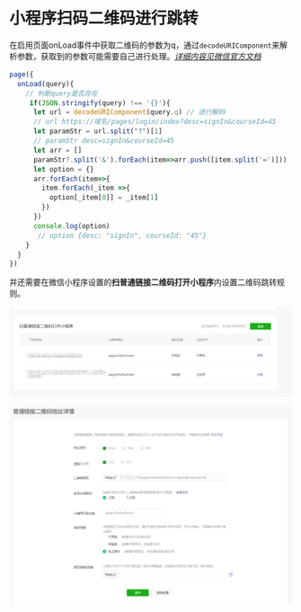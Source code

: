 # 小程序扫码二维码进行跳转

在启用页面onLoad事件中获取二维码的参数为q，通过`decodeURIComponent`来解析参数，获取到的参数可能需要自己进行处理。[_详细内容见微信官方文档_](https://developers.weixin.qq.com/miniprogram/introduction/qrcode.html#%E4%BA%8C%E7%BB%B4%E7%A0%81%E8%B7%B3%E8%BD%AC%E8%A7%84%E5%88%99)

```javascript
page({
  onLoad(query){
    // 判断query是否存在
     if(JSON.stringify(query) !== '{}'){
      let url = decodeURIComponent(query.q) // 进行解码
      // url https://域名/pages/login/index?desc=signIn&courseId=45
      let paramStr = url.split("?")[1]
      // paramStr desc=signIn&courseId=45
      let arr = []
      paramStr?.split('&').forEach(item=>arr.push([item.split('=')]))
      let option = {}
      arr.forEach(item=>{
        item.forEach(_item =>{
          option[_item[0]] = _item[1]
        })
      })
      console.log(option)
       // option {desc: "signIn", courseId: "45"}
    }
  }
})
```

并还需要在微信小程序设置的**扫普通链接二维码打开小程序**内设置二维码跳转规则。

![](./attachments/微信小程序二维码跳转规则-1.png)

![](./attachments/微信小程序二维码跳转规则-2.png)

